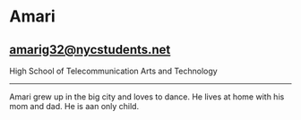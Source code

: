 # Amari


## amarig32@nycstudents.net

High School of Telecommunication Arts and Technology

---

Amari grew up in the big city and loves to dance. He lives at home with his mom and dad. He is aan only child.

